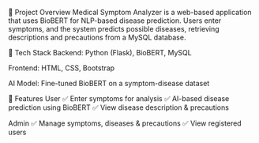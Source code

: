 📌 Project Overview
Medical Symptom Analyzer is a web-based application that uses BioBERT for NLP-based disease prediction. Users enter symptoms, and the system predicts possible diseases, retrieving descriptions and precautions from a MySQL database.

🔧 Tech Stack
Backend: Python (Flask), BioBERT, MySQL

Frontend: HTML, CSS, Bootstrap

AI Model: Fine-tuned BioBERT on a symptom-disease dataset

🚀 Features
User
✅ Enter symptoms for analysis
✅ AI-based disease prediction using BioBERT
✅ View disease description & precautions

Admin
✅ Manage symptoms, diseases & precautions
✅ View registered users
